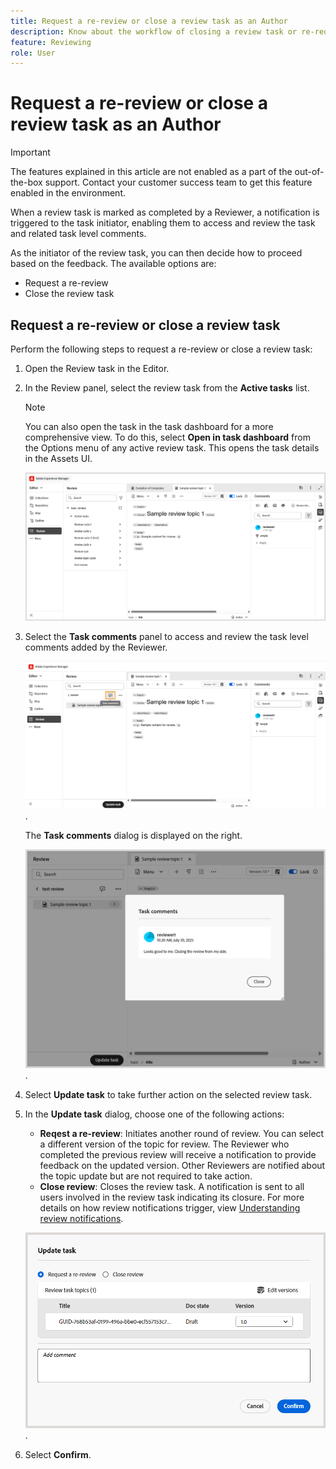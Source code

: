 ```yaml
---
title: Request a re-review or close a review task as an Author
description: Know about the workflow of closing a review task or re-requesting a review as an Author in Experience Manager Guides.
feature: Reviewing 
role: User
---
```

# Request a re-review or close a review task as an Author

>[!IMPORTANT]
>
> The features explained in this article are not enabled as a part of the out-of-the-box support. Contact your customer success team to get this feature enabled in the environment.  

When a review task is marked as completed by a Reviewer, a notification is triggered to the task initiator, enabling them to access and review the task and related task level comments. 

As the initiator of the review task, you can then decide how to proceed based on the feedback. The available options are:

- Request a re-review
- Close the review task

## Request a re-review or close a review task 

 Perform the following steps to request a re-review or close a review task:

1. Open the Review task in the Editor. 
2. In the Review panel, select the review task from the **Active tasks** list.
    
    >[!NOTE]
    >
    > You can also open the task in the task dashboard for a more comprehensive view. To do this, select **Open in task dashboard** from the Options menu of any active review task. This opens the task details in the Assets UI.

    ![](images/review-panel-active-review-tasks.png)
3. Select the **Task comments** panel to access and review the task level comments added by the Reviewer.

    ![](images/task-comments-selection-author-view.png).

    The **Task comments** dialog is displayed on the right. 

    ![](images/task-comments-dialog-editor.png).
3. Select **Update task** to take further action on the selected review task.     
4. In the **Update task** dialog, choose one of the following actions:
    - **Reqest a re-review**: Initiates another round of review. You can select a different version of the topic for review. The Reviewer who completed the previous review will receive a notification to provide feedback on the updated version. Other Reviewers are notified about the topic update but are not required to take action.
    - **Close review**: Closes the review task. A notification is sent to all users involved in the review task indicating its closure. For more details on how review notifications trigger, view [Understanding review notifications](./review-understanding-review-notifications.md).
    
    ![](images/update-task-dialog.png).
5. Select **Confirm**.




